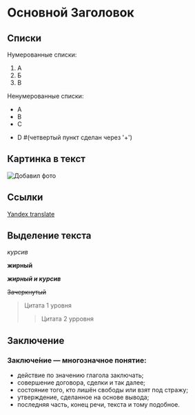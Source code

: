 # Основной Заголовок 
## Списки
Нумерованные списки:
1. А
2. Б
3. В

Ненумерованные списки:

* A
* B
* C
+ D  #(четвертый пункт сделан через '+')

## Картинка в текст
![Добавил фото](1.jpg)
## Ссылки
[Yandex translate](https://translate.yandex.ru/?source_lang=ru&target_lang=en&text=ссылка)
## Выделение текста
*курсив*

**жирный**

***жирный и курсив***

~~Зачеркнутый~~

> Цитата 1 уровня
>> Цитата 2 урровня
## Заключение
### Заключе́ние — многозначное понятие:
* действие по значению глагола заключать;
* совершение договора, сделки и так далее;
* состояние того, кто лишён свободы или взят под стражу;
* утверждение, сделанное на основе вывода;
* последняя часть, конец речи, текста и тому подобное.
